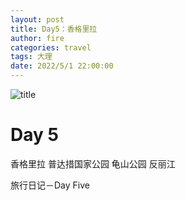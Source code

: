 ```yaml
---
layout: post
title: Day5：香格里拉
author: fire
categories: travel 
tags: 大理
date: 2022/5/1 22:00:00
---
```


![title](https://image.sideproject.cn/titlex/titlex_110.jpg)

Day 5
===


香格里拉
普达措国家公园
龟山公园
反丽江

 旅行日记－Day Five 